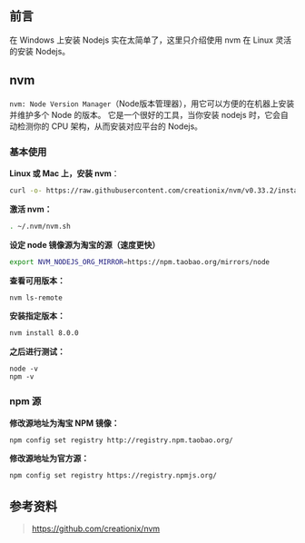 
## 前言
在 Windows 上安装 Nodejs 实在太简单了，这里只介绍使用 nvm 在 Linux 灵活的安装 Nodejs。

## nvm
`nvm: Node Version Manager`（Node版本管理器），用它可以方便的在机器上安装并维护多个 Node 的版本。
它是一个很好的工具，当你安装 nodejs 时，它会自动检测你的 CPU 架构，从而安装对应平台的 Nodejs。


### 基本使用
**Linux 或 Mac 上，安装 nvm**：

```bash
curl -o- https://raw.githubusercontent.com/creationix/nvm/v0.33.2/install.sh | bash
```

**激活 nvm：**


```bash
. ~/.nvm/nvm.sh
```

**设定 node 镜像源为淘宝的源（速度更快）**

```bash
export NVM_NODEJS_ORG_MIRROR=https://npm.taobao.org/mirrors/node
```

**查看可用版本：**

```bash
nvm ls-remote
```

**安装指定版本：**

```bash
nvm install 8.0.0
```

**之后进行测试：**

```
node -v
npm -v
```

### npm 源

**修改源地址为淘宝 NPM 镜像：**

```bash
npm config set registry http://registry.npm.taobao.org/
```

**修改源地址为官方源：**

```bash
npm config set registry https://registry.npmjs.org/
```


## 参考资料
> https://github.com/creationix/nvm